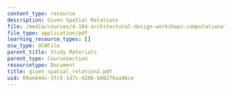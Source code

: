 ```yaml
---
content_type: resource
description: Given Spatial Relations
file: /media/courses/4-184-architectural-design-workshops-computational-design-for-housing-spring-2002/09aeb44c3fc51d7cd286b86276aa06ce_given_spatial_relation2.pdf
file_type: application/pdf
learning_resource_types: []
ocw_type: OCWFile
parent_title: Study Materials
parent_type: CourseSection
resourcetype: Document
title: given_spatial_relation2.pdf
uid: 09aeb44c-3fc5-1d7c-d286-b86276aa06ce
---
```

